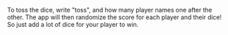 To toss the dice, write "toss", and how many player names one after the other. The app will then randomize the score for each player and their dice! So just add a lot of dice for your player to win.